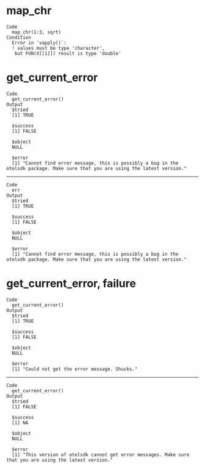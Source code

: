 # map_chr

    Code
      map_chr(1:3, sqrt)
    Condition
      Error in `vapply()`:
      ! values must be type 'character',
       but FUN(X[[1]]) result is type 'double'

# get_current_error

    Code
      get_current_error()
    Output
      $tried
      [1] TRUE
      
      $success
      [1] FALSE
      
      $object
      NULL
      
      $error
      [1] "Cannot find error message, this is possibly a bug in the otelsdk package. Make sure that you are using the latest version."
      

---

    Code
      err
    Output
      $tried
      [1] TRUE
      
      $success
      [1] FALSE
      
      $object
      NULL
      
      $error
      [1] "Cannot find error message, this is possibly a bug in the otelsdk package. Make sure that you are using the latest version."
      

# get_current_error, failure

    Code
      get_current_error()
    Output
      $tried
      [1] TRUE
      
      $success
      [1] FALSE
      
      $object
      NULL
      
      $error
      [1] "Could not get the error message. Shucks."
      

---

    Code
      get_current_error()
    Output
      $tried
      [1] FALSE
      
      $success
      [1] NA
      
      $object
      NULL
      
      $error
      [1] "This version of otelsdk cannot get error messages. Make sure that you are using the latest version."
      


